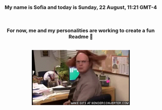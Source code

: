 


<div align="center">
<h3 >My name is Sofia and today is Sunday, 22 August, 11:21 GMT-4</h3><br>
<h3 >For now, me and my personalities are working to create a fun Readme 👋
</h3><br>
<img src='img/dwight.gif' alt='working...'/>
</div>
